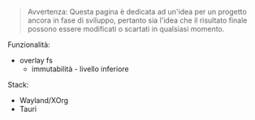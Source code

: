 > Avvertenza: Questa pagina è dedicata ad un'idea per un progetto ancora in fase di sviluppo, pertanto sia l'idea che il risultato finale possono essere modificati o scartati in qualsiasi momento.

Funzionalità:
- overlay fs
	- immutabilità - livello inferiore

Stack:
- Wayland/XOrg
- Tauri